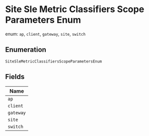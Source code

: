 
# Site Sle Metric Classifiers Scope Parameters Enum

enum: `ap`, `client`, `gateway`, `site`, `switch`

## Enumeration

`SiteSleMetricClassifiersScopeParametersEnum`

## Fields

| Name |
|  --- |
| `ap` |
| `client` |
| `gateway` |
| `site` |
| `switch` |

